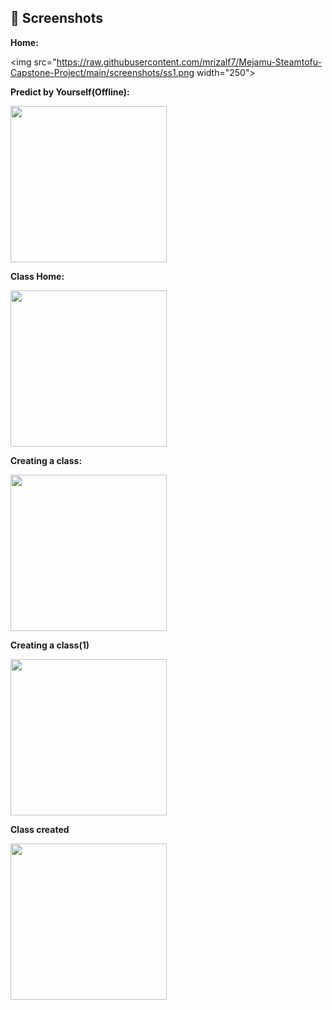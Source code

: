 ## 📸 Screenshots

**Home:**

<img src="https://raw.githubusercontent.com/mrizalf7/Mejamu-Steamtofu-Capstone-Project/main/screenshots/ss1.png width="250">

**Predict by Yourself(Offline):** 

<img src="https://raw.githubusercontent.com/mrizalf7/Mejamu-Steamtofu-Capstone-Project/main/screenshots/ss2.png" width="250">

**Class Home:**

<img src="https://raw.githubusercontent.com/mrizalf7/Mejamu-Steamtofu-Capstone-Project/main/screenshots/ss3.png" width="250">

**Creating a class:**

<img src="https://raw.githubusercontent.com/mrizalf7/Mejamu-Steamtofu-Capstone-Project/main/screenshots/ss4.png" width="250">

**Creating a class(1)**

<img src="https://raw.githubusercontent.com/mrizalf7/Mejamu-Steamtofu-Capstone-Project/main/screenshots/ss5.png" width="250">

**Class created**

<img src="https://raw.githubusercontent.com/mrizalf7/Mejamu-Steamtofu-Capstone-Project/main/screenshots/ss6.png" width="250">


